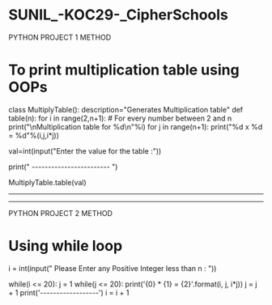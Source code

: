 # SUNIL_-KOC29-_CipherSchools
PYTHON PROJECT 1 METHOD
# To print multiplication table using OOPs

class MultiplyTable():
    description="Generates Multiplication table"
    def table(n):
        for i in range(2,n+1): 
          # For every number between 2 and n
            print("\nMultiplication table for %d\n"%i)
            for j in range(n+1):
                print("%d x %d = %d"%(i,j,i*j))

val=int(input("Enter the value for the table :"))

print(" ------------------------ ")

MultiplyTable.table(val)


********************************************************************************************************************************************************************
********************************************************************************************************************************************************************

PYTHON PROJECT 2 METHOD
# Using while loop
i = int(input(" Please Enter any Positive Integer less than n : "))


while(i <= 20):
    j = 1
    while(j <= 20):
        print('{0}  *  {1}  =  {2}'.format(i, j, i*j))
        j = j + 1
    print('------------------')
    i = i + 1
